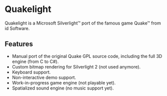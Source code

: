 Quakelight
==========

Quakelight is a Microsoft Silverlight™ port of the famous game Quake™ from id Software.

Features
--------
* Manual port of the original Quake GPL source code, including the full 3D engine (from C to C#).
* Custom bitmap rendering for Silverlight 2 (not used anymore).
* Keyboard support.
* Non-interactive demo support.
* Work-in-progress game engine (not playable yet).
* Spatialized sound engine (no music support yet).

